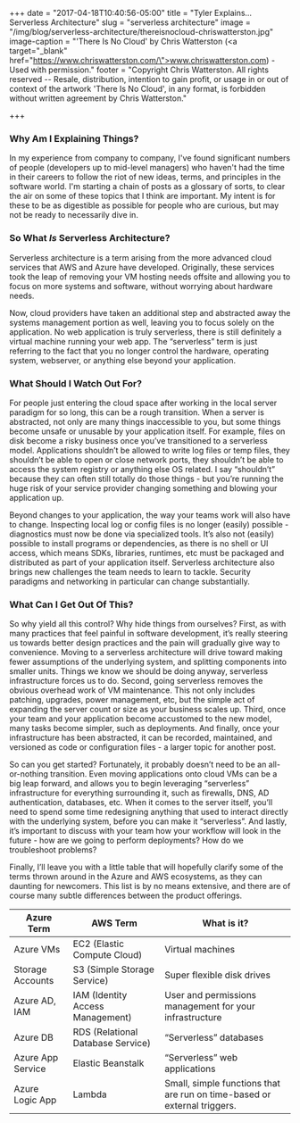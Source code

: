 +++
date = "2017-04-18T10:40:56-05:00"
title = "Tyler Explains... Serverless Architecture"
slug = "serverless architecture"
image = "/img/blog/serverless-architecture/thereisnocloud-chriswatterston.jpg"
image-caption = "'There Is No Cloud' by Chris Watterston (<a target=\"_blank\" href=\"https://www.chriswatterston.com/\">www.chriswatterston.com</a>) - Used with permission."
footer = "Copyright Chris Watterston. All rights reserved -- Resale, distribution, intention to gain profit, or usage in or out of context of the artwork 'There Is No Cloud', in any format, is forbidden without written agreement by Chris Watterston."

+++

### Why Am I Explaining Things?

In my experience from company to company, I've found significant numbers of people (developers up to mid-level managers) who haven't had the time in their careers to follow the riot of new ideas, terms, and principles in the software world. I'm starting a chain of posts as a glossary of sorts, to clear the air on some of these topics that I think are important. My intent is for these to be as digestible as possible for people who are curious, but may not be ready to necessarily dive in.

### So What *Is* Serverless Architecture?

Serverless architecture is a term arising from the more advanced cloud services that AWS and Azure have developed. Originally, these services took the leap of removing your VM hosting needs offsite and allowing you to focus on more systems and software, without worrying about hardware needs.

Now, cloud providers have taken an additional step and abstracted away the systems management portion as well, leaving you to focus solely on the application. No web application is truly serverless, there is still definitely a virtual machine running your web app. The “serverless” term is just referring to the fact that you no longer control the hardware, operating system, webserver, or anything else beyond your application.

### What Should I Watch Out For?

For people just entering the cloud space after working in the local server paradigm for so long, this can be a rough transition. When a server is abstracted, not only are many things inaccessible to you, but some things become unsafe or unusable by your application itself. For example, files on disk become a risky business once you’ve transitioned to a serverless model. Applications shouldn’t be allowed to write log files or temp files, they shouldn’t be able to open or close network ports, they shouldn’t be able to access the system registry or anything else OS related. I say “shouldn’t” because they can often still totally do those things - but you’re running the huge risk of your service provider changing something and blowing your application up.

Beyond changes to your application, the way your teams work will also have to change. Inspecting local log or config files is no longer (easily) possible - diagnostics must now be done via specialized tools. It’s also not (easily) possible to install programs or dependencies, as there is no shell or UI access, which means SDKs, libraries, runtimes, etc must be packaged and distributed as part of your application itself. Serverless architecture also brings new challenges the team needs to learn to tackle. Security paradigms and networking in particular can change substantially. 

### What Can I Get Out Of This?

So why yield all this control? Why hide things from ourselves? First, as with many practices that feel painful in software development, it’s really steering us towards better design practices and the pain will gradually give way to convenience. Moving to a serverless architecture will drive toward making fewer assumptions of the underlying system, and splitting components into smaller units. Things we know we should be doing anyway, serverless infrastructure forces us to do. Second, going serverless removes the obvious overhead work of VM maintenance. This not only includes patching, upgrades, power management, etc, but the simple act of expanding the server count or size as your business scales up. Third, once your team and your application become accustomed to the new model, many tasks become simpler, such as deployments. And finally, once your infrastructure has been abstracted, it can be recorded, maintained, and versioned as code or configuration files - a larger topic for another post.

So can you get started? Fortunately, it probably doesn’t need to be an all-or-nothing transition. Even moving applications onto cloud VMs can be a big leap forward, and allows you to begin leveraging “serverless” infrastructure for everything surrounding it, such as firewalls, DNS, AD authentication, databases, etc. When it comes to the server itself, you’ll need to spend some time redesigning anything that used to interact directly with the underlying system, before you can make it “serverless”. And lastly, it’s important to discuss with your team how your workflow will look in the future - how are we going to perform deployments? How do we troubleshoot problems?

Finally, I’ll leave you with a little table that will hopefully clarify some of the terms thrown around in the Azure and AWS ecosystems, as they can daunting for newcomers. This list is by no means extensive, and there are of course many subtle differences between the product offerings.


Azure Term        |            AWS Term               |               What is it?
------------------|-----------------------------------|--------------------------------
Azure VMs         | EC2 (Elastic Compute Cloud)       | Virtual machines
Storage Accounts  | S3 (Simple Storage Service)       | Super flexible disk drives
Azure AD, IAM     | IAM (Identity Access Management)  | User and permissions management for your infrastructure
Azure DB          | RDS (Relational Database Service) |  “Serverless” databases
Azure App Service | Elastic Beanstalk                 | “Serverless” web applications
Azure Logic App   | Lambda                            | Small, simple functions that are run on time-based or external triggers.
